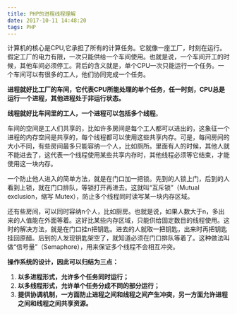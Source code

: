 ```yaml
---
title: PHP的进程线程理解
date: 2017-10-11 14:48:20
tags: PHP
---
```

计算机的核心是CPU,它承担了所有的计算任务。它就像一座工厂，时刻在运行。假定工厂的电力有限，一次只能供给一个车间使用。也就是说，一个车间开工的时候，其他车间必须停工。背后的含义就是，单个CPU一次只能运行一个任务。一个车间可以有很多的工人，他们协同完成一个任务。

**进程就好比工厂的车间，它代表CPU所能处理的单个任务，任一时刻，CPU总是运行一个进程，其他进程处于非运行状态。**

**线程就好比车间里的工人，一个进程可以包括多个线程**。

车间的空间是工人们共享的，比如许多房间是每个工人都可以进出的，这象征一个进程的内存空间是共享的，每个线程都可以使用这些共享内存。可是，每间房间的大小不同，有些房间最多只能容纳一个人，比如厕所。里面有人的时候，其他人就不能进去了，这代表一个线程使用某些共享内存时，其他线程必须等它结束，才能使用这一块内存。

一个防止他人进入的简单方法，就是在门口加一把锁。先到的人锁上门，后到的人看到上锁，就在门口排队，等锁打开再进去。这就叫“互斥锁”（Mutual exclusion，缩写 Mutex），防止多个线程同时读写某一块内存区域。

还有些房间，可以同时容纳n个人，比如厨房。也就是说，如果人数大于n，多出来的人值能在外面等着。这好比某些内存区域，只能供给固定数目的线程使用。这时的解决方法，就是在门口挂n把钥匙。进去的人就取一把钥匙，出来时再把钥匙挂回原醋。后到的人发现钥匙架空了，就知道必须在门口排队等着了。这种做法叫做“信号量”（Semaphore），用来保证多个线程不会相互冲突。

**操作系统的设计，因此可以归结为三点：**

1. **以多进程形式，允许多个任务同时运行；**2. **以多线程形式，允许单个任务分成不同的部分运行；**3. **提供协调机制，一方面防止进程之间和线程之间产生冲突，另一方面允许进程之间和线程之间共享资源。**
